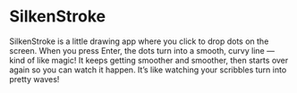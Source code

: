 # SilkenStroke
SilkenStroke is a little drawing app where you click to drop dots on the screen. When you press Enter, the dots turn into a smooth, curvy line — kind of like magic! It keeps getting smoother and smoother, then starts over again so you can watch it happen. It’s like watching your scribbles turn into pretty waves!
